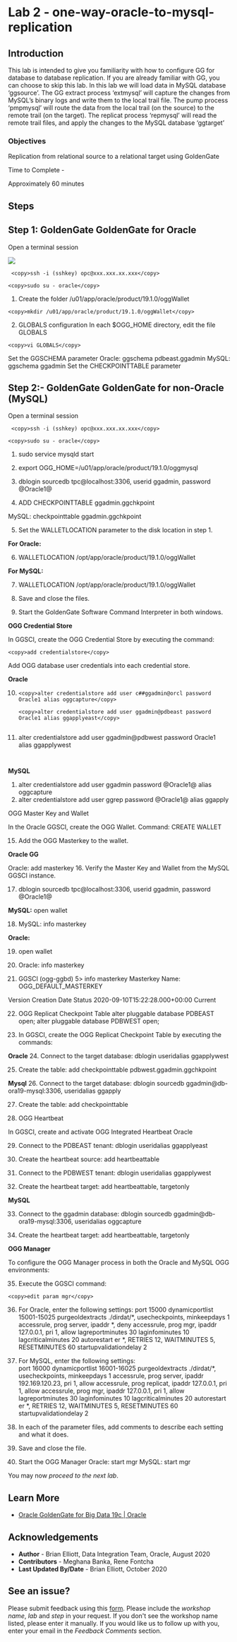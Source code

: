 #  Lab 2 -  one-way-oracle-to-mysql-replication

## Introduction

This lab is intended to give you familiarity with how to configure GG for database to database replication. If you are already familiar with GG, you can choose to skip this lab.
In this lab we will load data in MySQL database ‘ggsource’. The GG extract process ‘extmysql’ will
capture the changes from MySQL’s binary logs and write them to the local trail file. The pump process
‘pmpmysql’ will route the data from the local trail (on the source) to the remote trail (on the target). The replicat process ‘repmysql’ will read the remote trail files, and apply the changes to the MySQL database ‘ggtarget’

### Objectives
Replication from relational source to a relational target using GoldenGate

Time to Complete -

Approximately 60 minutes

## Steps
 
## **Step 1:** GoldenGate GoldenGate for Oracle

Open a terminal session

![](./images/terminal3.png)

````
 <copy>ssh -i (sshkey) opc@xxx.xxx.xx.xxx</copy>
````
````
<copy>sudo su - oracle</copy>
````
1. Create the folder /u01/app/oracle/product/19.1.0/oggWallet
````
<copy>mkdir /u01/app/oracle/product/19.1.0/oggWallet</copy>
````

2. GLOBALS configuration
In each $OGG_HOME directory, edit the file GLOBALS

````
<copy>vi GLOBALS</copy>
````
Set the GGSCHEMA parameter
Oracle: ggschema pdbeast.ggadmin
MySQL: ggschema ggadmin
Set the CHECKPOINTTABLE parameter

## **Step 2:**- GoldenGate GoldenGate for non-Oracle (MySQL)

Open a terminal session
````
 <copy>ssh -i (sshkey) opc@xxx.xxx.xx.xxx</copy>
````
````
<copy>sudo su - oracle</copy>
````

1. sudo service mysqld start

2. export OGG_HOME=/u01/app/oracle/product/19.1.0/oggmysql

3. dblogin sourcedb tpc@localhost:3306, userid ggadmin, password @Oracle1@

4. ADD CHECKPOINTTABLE ggadmin.ggchkpoint

MySQL: checkpointtable ggadmin.ggchkpoint

5. Set the WALLETLOCATION parameter to the disk location in step 1.

**For Oracle:**

6.  WALLETLOCATION /opt/app/oracle/product/19.1.0/oggWallet

**For MySQL:**

7. WALLETLOCATION /opt/app/oracle/product/19.1.0/oggWallet

8. Save and close the files.

9. Start the GoldenGate Software Command Interpreter in both windows.

**OGG Credential Store**

In GGSCI, create the OGG Credential Store by executing the command: 
````
<copy>add credentialstore</copy>
````
Add OGG database user credentials into each credential store.

**Oracle**

10. ````
    <copy>alter credentialstore add user c##ggadmin@orcl password Oracle1 alias oggcapture</copy>

    ````
    ````
    <copy>alter credentialstore add user ggadmin@pdbeast password Oracle1 alias ggapplyeast</copy>
    ````
    ````
11. <copy>alter credentialstore add user ggadmin@pdbwest password Oracle1 alias ggapplywest</copy>
    ````
       
**MySQL**
1.  alter credentialstore add user ggadmin password @Oracle1@ alias oggcapture
2.  alter credentialstore add user ggrep password @Oracle1@ alias ggapply

OGG Master Key and Wallet

In the Oracle GGSCI, create the OGG Wallet.
Command: CREATE WALLET 

15.  Add the OGG Masterkey to the wallet.

**Oracle GG**

Oracle: add masterkey
16. Verify the Master Key and Wallet from the MySQL GGSCI instance.

17. dblogin sourcedb tpc@localhost:3306, userid ggadmin, password @Oracle1@

**MySQL:** open wallet

18. MySQL: info masterkey

**Oracle:** 

19. open wallet
20. Oracle: info masterkey

21. GGSCI (ogg-ggbd) 5> info masterkey
Masterkey Name: OGG_DEFAULT_MASTERKEY

Version         Creation Date                            Status
2020-09-10T15:22:28.000+00:00   Current
   
22. OGG Replicat Checkpoint Table
alter pluggable database PDBEAST open;
alter pluggable database PDBWEST open;

23. In GGSCI, create the OGG Replicat Checkpoint Table by executing the commands:

**Oracle**
24. Connect to the target database: dblogin useridalias ggapplywest

25. Create the table: add checkpointtable pdbwest.ggadmin.ggchkpoint

**Mysql**
26. Connect to the target database: dblogin sourcedb ggadmin@db-ora19-mysql:3306, useridalias ggapply

27. Create the table: add checkpointtable	

28. OGG Heartbeat

In GGSCI, create and activate OGG Integrated Heartbeat
Oracle

29. Connect to the PDBEAST tenant: dblogin useridalias ggapplyeast

30. Create the heartbeat source: add heartbeattable		

31. Connect to the PDBWEST tenant: dblogin useridalias ggapplywest

32. Create the heartbeat target: add heartbeattable, targetonly

**MySQL**

33. Connect to the ggadmin database: dblogin sourcedb ggadmin@db-ora19-mysql:3306, useridalias oggcapture

34. Create the heartbeat target: add heartbeattable, targetonly
		  
**OGG Manager**

To configure the OGG Manager process in both the Oracle and MySQL OGG environments:

35. Execute the GGSCI command: 

````
<copy>edit param mgr</copy>
````

36. For Oracle, enter the following settings:
	      port 15000
          dynamicportlist 15001-15025
          purgeoldextracts ./dirdat/*, usecheckpoints, minkeepdays 1
          accessrule, prog server, ipaddr *, deny
          accessrule, prog mgr, ipaddr 127.0.0.1, pri 1, allow
          lagreportminutes 30
          laginfominutes 10
          lagcriticalminutes 20
          autorestart er *, RETRIES 12, WAITMINUTES 5, RESETMINUTES 60
          startupvalidationdelay 2

37. For MySQL, enter the following settings:	
	      port 16000
          dynamicportlist 16001-16025
          purgeoldextracts ./dirdat/*, usecheckpoints, minkeepdays 1
          accessrule, prog server, ipaddr 192.169.120.23, pri 1, allow
		  accessrule, prog replicat, ipaddr 127.0.0.1, pri 1, allow
          accessrule, prog mgr, ipaddr 127.0.0.1, pri 1, allow
          lagreportminutes 30
          laginfominutes 10
          lagcriticalminutes 20
          autorestart er *, RETRIES 12, WAITMINUTES 5, RESETMINUTES 60
          startupvalidationdelay 2

38. In each of the parameter files, add comments to describe each setting and what it does.

39. Save and close the file.

40. Start the OGG Manager
Oracle: start mgr
MySQL: start mgr

You may now *proceed to the next lab*.

## Learn More

* [Oracle GoldenGate for Big Data 19c | Oracle](https://www.oracle.com/middleware/data-integration/goldengate/)

## Acknowledgements
* **Author** - Brian Elliott, Data Integration Team, Oracle, August 2020
* **Contributors** - Meghana Banka, Rene Fontcha
* **Last Updated By/Date** - Brian Elliott, October 2020

## See an issue?
Please submit feedback using this [form](https://apexapps.oracle.com/pls/apex/f?p=133:1:::::P1_FEEDBACK:1). Please include the *workshop name*, *lab* and *step* in your request.  If you don't see the workshop name listed, please enter it manually. If you would like us to follow up with you, enter your email in the *Feedback Comments* section.


